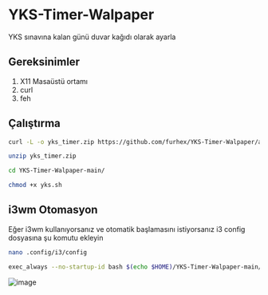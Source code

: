 # YKS-Timer-Walpaper
YKS sınavına kalan günü duvar kağıdı olarak ayarla 

## Gereksinimler
1. X11 Masaüstü ortamı
2. curl
3. feh

## Çalıştırma

```bash
curl -L -o yks_timer.zip https://github.com/furhex/YKS-Timer-Walpaper/archive/refs/heads/main.zip
```
```bash
unzip yks_timer.zip
```
```bash
cd YKS-Timer-Walpaper-main/
```
```bash
chmod +x yks.sh
```
## i3wm Otomasyon
Eğer i3wm kullanıyorsanız ve otomatik başlamasını istiyorsanız i3 config dosyasına şu komutu ekleyin
```bash
nano .config/i3/config
```
```bash
exec_always --no-startup-id bash $(echo $HOME)/YKS-Timer-Walpaper-main/yks.sh
```
![image](https://github.com/furhex/YKS-Timer-Walpaper/blob/main/screnshot.png?raw=true)
